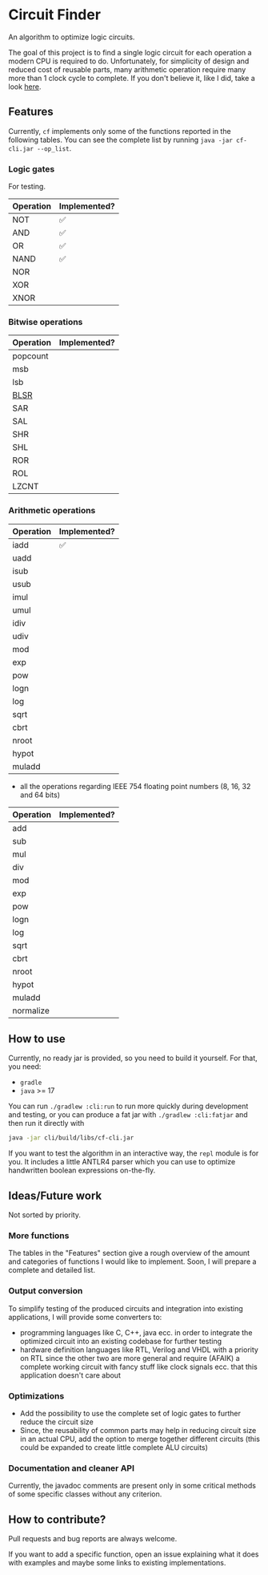 # Circuit Finder
An algorithm to optimize logic circuits.

The goal of this project is to find a single logic circuit for each operation a modern CPU is required to do.
Unfortunately, for simplicity of design and reduced cost of reusable parts, many arithmetic operation require many more than 1 clock cycle to complete.
If you don't believe it, like I did, take a look [here](https://www.agner.org/optimize/instruction_tables.pdf).

## Features
Currently, `cf` implements only some of the functions reported in the following tables. You can see the complete list by running `java -jar cf-cli.jar --op_list`.

### Logic gates
For testing.

| Operation | Implemented? |
|-----------|--------------|
| NOT       | ✅            |
| AND       | ✅            |
| OR        | ✅            |
| NAND      | ✅            |
| NOR       |              |
| XOR       |              |
| XNOR      |              |

### Bitwise operations

| Operation                                      | Implemented? |
|------------------------------------------------|--------------|
| popcount                                       |              |
| msb                                            |              |
| lsb                                            |              |
| [BLSR](https://www.felixcloutier.com/x86/blsr) |              |
| SAR                                            |              |
| SAL                                            |              |
| SHR                                            |              |
| SHL                                            |              |
| ROR                                            |              |
| ROL                                            |              |
| LZCNT                                          |              |

### Arithmetic operations

| Operation | Implemented? |
|-----------|--------------|
| iadd      | ✅            |
| uadd      |              |
| isub      |              |
| usub      |              |
| imul      |              |
| umul      |              |
| idiv      |              |
| udiv      |              |
| mod       |              |
| exp       |              |
| pow       |              |
| logn      |              |
| log       |              |
| sqrt      |              |
| cbrt      |              |
| nroot     |              |
| hypot     |              |
| muladd    |              |

- all the operations regarding IEEE 754 floating point numbers (8, 16, 32 and 64 bits)

| Operation | Implemented? |
|-----------|--------------|
| add       |              |
| sub       |              |
| mul       |              |
| div       |              |
| mod       |              |
| exp       |              |
| pow       |              |
| logn      |              |
| log       |              |
| sqrt      |              |
| cbrt      |              |
| nroot     |              |
| hypot     |              |
| muladd    |              |
| normalize |              |


## How to use
Currently, no ready jar is provided, so you need to build it yourself. For that, you need:
 - `gradle`
 - `java` >= 17

You can run `./gradlew :cli:run` to run more quickly during development and testing, or you can produce a fat jar with `./gradlew :cli:fatjar` and then run it directly with
```bash
java -jar cli/build/libs/cf-cli.jar
```

If you want to test the algorithm in an interactive way, the `repl` module is for you. It includes a little ANTLR4 parser which you can use to optimize handwritten boolean expressions on-the-fly.

## Ideas/Future work
Not sorted by priority.

### More functions
The tables in the "Features" section give a rough overview of the amount and categories of functions I would like to implement.
Soon, I will prepare a complete and detailed list.

### Output conversion
To simplify testing of the produced circuits and integration into existing applications, I will provide some converters to:
 - programming languages like C, C++, java ecc. in order to integrate the optimized circuit into an existing codebase for further testing
 - hardware definition languages like RTL, Verilog and VHDL with a priority on RTL since the other two are more general and require (AFAIK) a complete working circuit with fancy stuff like clock signals ecc. that this application doesn't care about

### Optimizations
 - Add the possibility to use the complete set of logic gates to further reduce the circuit size
 - Since, the reusability of common parts may help in reducing circuit size in an actual CPU, add the option to merge together different circuits (this could be expanded to create little complete ALU circuits)

### Documentation and cleaner API
Currently, the javadoc comments are present only in some critical methods of some specific classes without any criterion.

## How to contribute?
Pull requests and bug reports are always welcome.

If you want to add a specific function, open an issue explaining what it does with examples and maybe some links to existing implementations.
